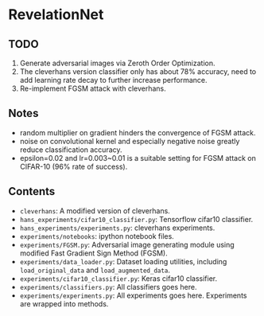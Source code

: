 # RevelationNet

## TODO
1. Generate adversarial images via Zeroth Order Optimization. 
2. The cleverhans version classifier only has about 78% accuracy, need to add learning rate decay to further increase performance.
3. Re-implement FGSM attack with cleverhans.

## Notes
- random multiplier on gradient hinders the convergence of FGSM attack.
- noise on convolutional kernel and especially negative noise greatly reduce classification accuracy.
- epsilon=0.02 and lr=0.003~0.01 is a suitable setting for FGSM attack on CIFAR-10 (96% rate of success).

## Contents
- `cleverhans`: A modified version of cleverhans.
- `hans_experiments/cifar10_classifier.py`: Tensorflow cifar10 classifier.
- `hans_experiments/experiments.py`: cleverhans experiments.
- `experiments/notebooks`: ipython notebook files.
- `experiments/FGSM.py`: Adversarial image generating module using modified Fast Gradient Sign Method (FGSM).
- `experiments/data_loader.py`: Dataset loading utilities, including `load_original_data` and `load_augmented_data`.
- `experiments/cifar10_classifier.py`: Keras cifar10 classifier.
- `experiments/classifiers.py`: All classifiers goes here.
- `experiments/experiments.py`: All experiments goes here. Experiments are wrapped into methods.
